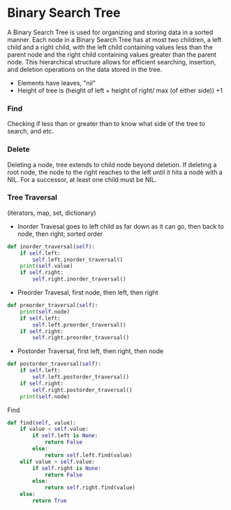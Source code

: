 # Binary Search Tree

A Binary Search Tree is used for organizing and storing data in a sorted manner. Each node in a Binary Search Tree has at most two children, a left child and a right child, with the left child containing values less than the parent node and the right child containing values greater than the parent node. This hierarchical structure allows for efficient searching, insertion, and deletion operations on the data stored in the tree.

- Elements have leaves, "nil"
- Height of tree is (height of left + height of right/ max (of either side)) +1

### Find

Checking if less than or greater than to know what side of the tree to search, and etc.

### Delete

Deleting a node, tree extends to child node beyond deletion. If deleting a root node, the node to the right reaches to the left until it hits a node with a NIL. For a successor, at least one child must be NIL.

### Tree Traversal

(iterators, map, set, dictionary)

- Inorder Travesal goes to left child as far down as it can go, then back to node, then right; sorted order

```python
def inorder_traversal(self):
    if self.left:
        self.left.inorder_traversal()
    print(self.value)
    if self.right:
        self.right.inorder_traversal()
```

- Preorder Travesal, first node, then left, then right

```python
def preorder_traversal(self):
    print(self.node)
    if self.left:
        self.left.preorder_traversal()
    if self.right:
        self.right.preorder_traversal()
```

- Postorder Traversal, first left, then right, then node

```python
def postorder_traversal(self):
    if self.left:
        self.left.postorder_traversal()
    if self.right:
        self.right.postorder_traversal()
    print(self.node)
```

Find

```python
def find(self, value):
    if value < self.value:
        if self.left is None:
            return False
        else:
            return self.left.find(value)
    elif value > self.value:
        if self.right is None:
            return False
        else:
            return self.right.find(value)
    else:
        return True
```
